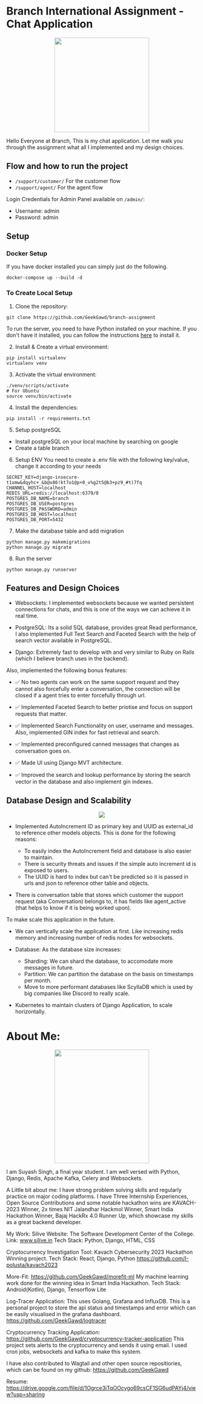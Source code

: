 # Branch International Assignment - Chat Application

<p align="center">
  <img style="width: 250px; height: 250px;" src="./images/branch.jpg" />
</p>

Hello Everyone at Branch, This is my chat application. Let me walk you through the assignment what all I implemented and my design choices.

## Flow and how to run the project

- `/support/customer/`  For the customer flow
- `/support/agent/`  For the agent flow

Login Credentials for Admin Panel available on `/admin/`:
- Username: admin
- Password: admin

## Setup
### Docker Setup
If you have docker installed you can simply just do the following.

```CMD
docker-compose up --build -d
```

### To Create Local Setup
1. Clone the repository:

```CMD
git clone https://github.com/GeekGawd/branch-assignment
```
To run the server, you need to have Python installed on your machine. If you don't have it installed, you can follow the instructions [here](https://www.python.org/downloads/release/python-3117/) to install it.

2. Install & Create a virtual environment:

```CMD
pip install virtualenv
virtualenv venv
```

3. Activate the virtual environment:
```CMD
./venv/scripts/activate
# For Ubuntu
source venv/bin/activate
```

4. Install the dependencies: 

```CMD
pip install -r requirements.txt
```
5. Setup postgreSQL
- Install postgreSQL on your local machine by searching on google
- Create a table branch

6. Setup ENV
You need to create a .env file with the following key/value, change it according to your needs
```
SECRET_KEY=django-insecure-t1xmw&dqyhc+_&b@x86!kt7o1@p+0_v%g2t5@b3+pz9_#t)7fq
CHANNEL_HOST=localhost
REDIS_URL=redis://localhost:6379/0
POSTGRES_DB_NAME=branch
POSTGRES_DB_USER=postgres
POSTGRES_DB_PASSWORD=admin
POSTGRES_DB_HOST=localhost
POSTGRES_DB_PORT=5432
```

7. Make the database table and add migration
```CMD
python manage.py makemigrations
python manage.py migrate
```

8. Run the server
```CMD
python manage.py runserver
```

## Features and Design Choices

- Websockets: I implemented websockets because we wanted persistent connections for chats, and this is one of the ways we can achieve it in real time.

- PostgreSQL: Its a solid SQL database, provides great Read performance, I also implemented Full Text Search and Faceted Search with the help of search vector available in PostgreSQL.

- Django: Extremely fast to develop with and very similar to Ruby on Rails (which I believe branch uses in the backend).

Also, implemented the following bonus features:

- ✅ No two agents can work on the same support request and they cannot also forcefully enter a conversation, the connection will be closed if a agent tries to enter forcefully through url.

- ✅ Implemented Faceted Search to better priotise and focus on support requests that matter.

- ✅ Implemented Search Functionality on user, username and messages. Also, implemented GIN index for fast retrieval and search.

- ✅ Implemented preconfigured canned messages that changes as conversation goes on.

- ✅ Made UI using Django MVT architecture.

- ✅ Improved the search and lookup performance by storing the search vector in the database and also implement gin indexes.

## Database Design and Scalability

<p align="center">
  <img src="./images/database.png" />
</p>

- Implemented AutoIncrement ID as primary key and UUID as external_id to reference other models objects. This is done for the following reasons:
  - To easily index the AutoIncrement field and database is also easier to maintain.
  - There is security threats and issues if the simple auto increment id is exposed to users.
  - The UUID is hard to index but can't be predicted so it is passed in urls and json to reference other table and objects.

- There is conversation table that stores which customer the support request (aka Conversation) belongs to, it has fields like agent_active (that helps to know if it is being worked upon).

To make scale this application in the future.

- We can vertically scale the application at first. Like increasing redis memory and increasing number of redis nodes for websockets.

- Database: As the database size increases:
  - Sharding: We can shard the database, to accomodate more messages in future.
  - Partition: We can partition the database on the basis on timestamps per month.
  - Move to more performant databases like ScyllaDB which is used by big companies like Discord to really scale.

- Kubernetes to maintain clusters of Django Application, to scale horizontally.

# About Me:
<p align="center">
  <img style="width: 250px; height: 300px;" src="images/profile_picture.jpg" />
</p>


I am Suyash Singh, a final year student. I am well versed with Python, Django, Redis, Apache Kafka, Celery and Websockets.

A Little bit about me: I have strong problem solving skills and regularly practice on major coding platforms. I have Three Internship Experiences, Open Source Contributions and some notable hackathon wins are KAVACH-2023 Winner, 2x times NIT Jalandhar Hackmol Winner, Smart India Hackathon Winner, Bajaj HackRx 4.0 Runner Up, which showcase my skills as a great backend developer.

My Work: Silive Website: The Software Development Center of the
College. Link: www.silive.in Tech Stack: Python, Django, HTML, CSS

Cryptocurrency Investigation Tool: Kavach Cybersecurity 2023 Hackathon
Winning project. Tech Stack: React, Django, Python
https://github.com/I-polusta/kavach2023

More-Fit: https://github.com/GeekGawd/morefit-ml My machine learning
work done for the winning idea in Smart India Hackathon. Tech Stack:
Android(Kotlin), Django, Tensorflow Lite

Log-Tracer Application: This uses Golang, Grafana and InfluxDB. This
is a personal project to store the api status and timestamps and error
which can be easily visualised in the grafana dashboard.
https://github.com/GeekGawd/logtracer

Cryptocurrency Tracking Application:
https://github.com/GeekGawd/cryptocurrency-tracker-application This
project sets alerts to the cryptocurrency and sends it using email. I
used cron jobs, websockets and kafka to make this system.

I have also contributed to Wagtail and other open source
repositiories, which can be found on my github:
https://github.com/GeekGawd

Resume:
https://drive.google.com/file/d/1Ogrce3iTqOOcygo69csCF1SG6udPAYj4/view?usp=sharing